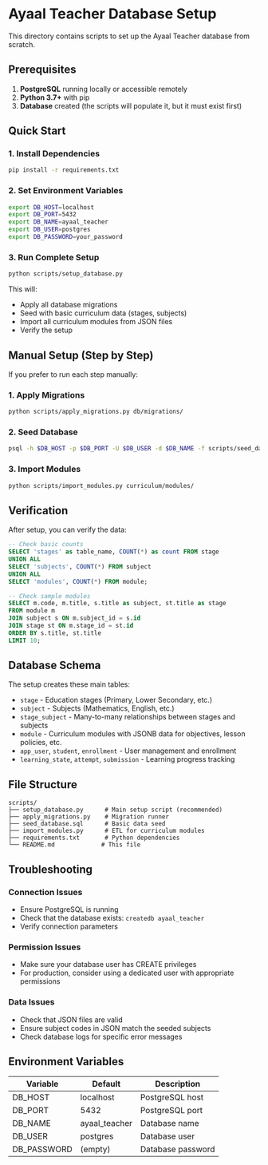 # Ayaal Teacher Database Setup

This directory contains scripts to set up the Ayaal Teacher database from scratch.

## Prerequisites

1. **PostgreSQL** running locally or accessible remotely
2. **Python 3.7+** with pip
3. **Database** created (the scripts will populate it, but it must exist first)

## Quick Start

### 1. Install Dependencies

```bash
pip install -r requirements.txt
```

### 2. Set Environment Variables

```bash
export DB_HOST=localhost
export DB_PORT=5432
export DB_NAME=ayaal_teacher
export DB_USER=postgres
export DB_PASSWORD=your_password
```

### 3. Run Complete Setup

```bash
python scripts/setup_database.py
```

This will:
- Apply all database migrations
- Seed with basic curriculum data (stages, subjects)
- Import all curriculum modules from JSON files
- Verify the setup

## Manual Setup (Step by Step)

If you prefer to run each step manually:

### 1. Apply Migrations

```bash
python scripts/apply_migrations.py db/migrations/
```

### 2. Seed Database

```bash
psql -h $DB_HOST -p $DB_PORT -U $DB_USER -d $DB_NAME -f scripts/seed_database.sql
```

### 3. Import Modules

```bash
python scripts/import_modules.py curriculum/modules/
```

## Verification

After setup, you can verify the data:

```sql
-- Check basic counts
SELECT 'stages' as table_name, COUNT(*) as count FROM stage
UNION ALL
SELECT 'subjects', COUNT(*) FROM subject
UNION ALL
SELECT 'modules', COUNT(*) FROM module;

-- Check sample modules
SELECT m.code, m.title, s.title as subject, st.title as stage
FROM module m
JOIN subject s ON m.subject_id = s.id
JOIN stage st ON m.stage_id = st.id
ORDER BY s.title, st.title
LIMIT 10;
```

## Database Schema

The setup creates these main tables:

- `stage` - Education stages (Primary, Lower Secondary, etc.)
- `subject` - Subjects (Mathematics, English, etc.)
- `stage_subject` - Many-to-many relationships between stages and subjects
- `module` - Curriculum modules with JSONB data for objectives, lesson policies, etc.
- `app_user`, `student`, `enrollment` - User management and enrollment
- `learning_state`, `attempt`, `submission` - Learning progress tracking

## File Structure

```
scripts/
├── setup_database.py      # Main setup script (recommended)
├── apply_migrations.py    # Migration runner
├── seed_database.sql      # Basic data seed
├── import_modules.py      # ETL for curriculum modules
├── requirements.txt       # Python dependencies
└── README.md             # This file
```

## Troubleshooting

### Connection Issues

- Ensure PostgreSQL is running
- Check that the database exists: `createdb ayaal_teacher`
- Verify connection parameters

### Permission Issues

- Make sure your database user has CREATE privileges
- For production, consider using a dedicated user with appropriate permissions

### Data Issues

- Check that JSON files are valid
- Ensure subject codes in JSON match the seeded subjects
- Check database logs for specific error messages

## Environment Variables

| Variable | Default | Description |
|----------|---------|-------------|
| DB_HOST | localhost | PostgreSQL host |
| DB_PORT | 5432 | PostgreSQL port |
| DB_NAME | ayaal_teacher | Database name |
| DB_USER | postgres | Database user |
| DB_PASSWORD | (empty) | Database password |
